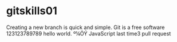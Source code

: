 # gitskills01
Creating a new branch is quick and simple.
Git is a free software
123123789789
hello world.
º¼ÖÝ
JavaScript
last time3
pull request
